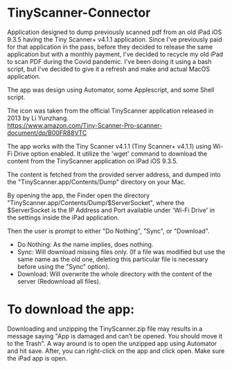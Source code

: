 # TinyScanner-Connector
 Application designed to dump previously scanned pdf from an old iPad iOS 9.3.5 having the Tiny Scanner+ v4.1.1 application. Since I've previously paid for that application in the pass, before they decided to release the same application but with a monthly payment, I've decided to recycle my old iPad to scan PDF during the Covid pandemic. I've been doing it using a bash script, but I've decided to give it a refresh and make and actual MacOS application.  
  
The app was design using Automator, some Applescript, and some Shell script.  
  
The icon was taken from the official TinyScanner application released in 2013 by Li Yunzhang.  
https://www.amazon.com/Tiny-Scanner-Pro-scanner-document/dp/B00FR88VTC  
  
The app works with the Tiny Scanner v4.1.1 (Tiny Scanner+ v4.1.1) using Wi-Fi Drive option enabled. It utilize the 'wget' command to download the content from the TinyScanner application on iPad iOS 9.3.5.  
  
The content is fetched from the provided server address, and dumped into the "TinyScanner.app/Contents/Dump" directory on your Mac.  
  
By opening the app, the Finder open the directory "TinyScanner.app/Contents/Dump/$ServerSocket", where the $ServerSocket is the IP Address and Port available under 'Wi-Fi Drive' in the settings inside the iPad application.  
  
Then the user is prompt to either "Do Nothing", "Sync", or "Download".  
  
- Do Nothing: As the name implies, does nothing.  
- Sync: Will download missing files only. (If a file was modified but use the same name as the old one, deleting this particular file is necessary before using the "Sync" option).  
- Download: Will overwrite the whole directory with the content of the server (Redownload all files).  
  
# To download the app:
Downloading and unzipping the TinyScanner.zip file may results in a message saying "App is damaged and can’t be opened. You should move it to the Trash". A way around is to open the unzipped app using Automator and hit save. After, you can right-click on the app and click open. Make sure the iPad app is open.

